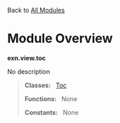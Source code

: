 Back to [All Modules](https://pyrustic.github.com/blob/master/docs/modules/README.md#readme)

# Module Overview

**exn.view.toc**
 
No description

> **Classes:** &nbsp; [Toc](https://pyrustic.github.com/blob/master/docs/modules/content/exn.view.toc/content/classes/Toc.md#class-toc)
>
> **Functions:** &nbsp; None
>
> **Constants:** &nbsp; None
